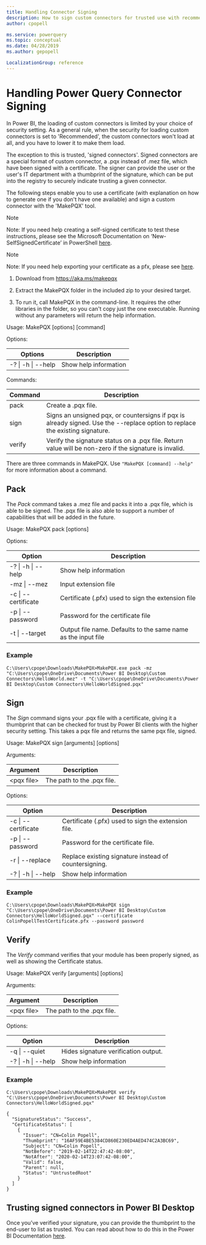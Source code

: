 ```yaml
---
title: Handling Connector Signing
description: How to sign custom connectors for trusted use with recommended security levels
author: cpopell

ms.service: powerquery
ms.topic: conceptual
ms.date: 04/28/2019
ms.author: gepopell

LocalizationGroup: reference
---
```


# Handling Power Query Connector Signing 

In Power BI, the loading of custom connectors is limited by your choice of security setting. As a general rule, when the security for loading custom connectors is set to 'Recommended', the custom connectors won't load at all, and you have to lower it to make them load.

The exception to this is trusted, 'signed connectors'. Signed connectors are a special format of custom connector, a .pqx instead of .mez file, which have been signed with a certificate. The signer can provide the user or the user's IT department with a thumbprint of the signature, which can be put into the registry to securely indicate trusting a given connector.

The following steps enable you to use a certificate (with explanation on how to generate one if you don't have one available) and sign a custom connector with the 'MakePQX' tool.

> [!NOTE]
> Note: If you need help creating a self-signed certificate to test these instructions, please see the Microsoft Documentation on ‘New-SelfSignedCertificate’ in PowerShell [here](https://docs.microsoft.com/en-us/powershell/module/pkiclient/new-selfsignedcertificate?view=win10-ps). 

> [!NOTE]
> Note: If you need help exporting your certificate as a pfx, please see [here](https://knowledge.digicert.com/solution/SO26065.html). 

1. Download from https://aka.ms/makepqx

2. Extract the MakePQX folder in the included zip to your desired target. 

3. To run it, call MakePQX in the command-line. It requires the other libraries in the folder, so you can't copy just the one executable. Running without any parameters will return the help information. 

Usage: MakePQX [options] [command] 

Options: 

| Options | Description |
|---------|-------------|
|  -?  \| -h \| --help | Show help information |

Commands: 

| Command | Description |
|---------|-------------|
|  pack |   Create a .pqx file. |
|  sign |   Signs an unsigned pqx, or countersigns if pqx is already signed. Use the --replace option to replace the existing signature. |
|  verify | Verify the signature status on a .pqx file. Return value will be non-zero if the signature is invalid. |

 
There are three commands in MakePQX. Use ```"MakePQX [command] --help"``` for more information about a command. 

## Pack 

The _Pack_ command takes a .mez file and packs it into a .pqx file, which is able to be signed. The .pqx file is also able to support a number of capabilities that will be added in the future.

Usage: MakePQX pack \[options\] 

Options: 

| Option | Description |
|--------|-------------|
|  -?  \| -h \| --help |   Show help information |
|  -mz \| --mez |         Input extension file |
|  -c  \| --certificate | Certificate (.pfx) used to sign the extension file |
|  -p  \| --password |    Password for the certificate file |
|  -t  \| --target |      Output file name. Defaults to the same name as the input file |

### Example 

```
C:\Users\cpope\Downloads\MakePQX>MakePQX.exe pack -mz "C:\Users\cpope\OneDrive\Documents\Power BI Desktop\Custom Connectors\HelloWorld.mez" -t "C:\Users\cpope\OneDrive\Documents\Power BI Desktop\Custom Connectors\HelloWorldSigned.pqx"
```

## Sign 

The _Sign_ command signs your .pqx file with a certificate, giving it a thumbprint that can be checked for trust by Power BI clients with the higher security setting. This takes a pqx file and returns the same pqx file, signed.

Usage: MakePQX sign \[arguments\] \[options\] 

Arguments: 

| Argument   | Description                |
|------------|----------------------------|
| \<pqx file\> | The path to the .pqx file. | 

Options:

| Option | Description |
|--------|-------------|
|  -c  \| --certificate | Certificate (.pfx) used to sign the extension file. |
| -p  \| --password |    Password for the certificate file. |
|  -r \| --replace   |    Replace existing signature instead of countersigning. |
|  -?  \| -h \| --help |   Show help information |

### Example 

```
C:\Users\cpope\Downloads\MakePQX>MakePQX sign "C:\Users\cpope\OneDrive\Documents\Power BI Desktop\Custom Connectors\HelloWorldSigned.pqx" --certificate ColinPopellTestCertificate.pfx --password password
```

## Verify 

The _Verify_ command verifies that your module has been properly signed, as well as showing the Certificate status.

Usage: MakePQX verify \[arguments\] \[options\] 

Arguments: 

| Argument   | Description                |
|------------|----------------------------|
| \<pqx file\> | The path to the .pqx file. | 

Options: 

| Option             | Description                           |
|--------------------|---------------------------------------|
| -q \| --quiet      | Hides signature verification output.  |
| -? \| -h \| --help | Show help information                 |

### Example 

```
C:\Users\cpope\Downloads\MakePQX>MakePQX verify "C:\Users\cpope\OneDrive\Documents\Power BI Desktop\Custom Connectors\HelloWorldSigned.pqx" 

{ 
  "SignatureStatus": "Success", 
  "CertificateStatus": [ 
    { 
      "Issuer": "CN=Colin Popell", 
      "Thumbprint": "16AF59E4BE5384CD860E230ED4AED474C2A3BC69", 
      "Subject": "CN=Colin Popell", 
      "NotBefore": "2019-02-14T22:47:42-08:00", 
      "NotAfter": "2020-02-14T23:07:42-08:00", 
      "Valid": false, 
      "Parent": null, 
      "Status": "UntrustedRoot" 
    } 
  ] 
} 
```

## Trusting signed connectors in Power BI Desktop

Once you’ve verified your signature, you can provide the thumbprint to the end-user to list as trusted. You can read about how to do this in the Power BI Documentation [here](https://docs.microsoft.com/power-bi/desktop-trusted-third-party-connectors).
